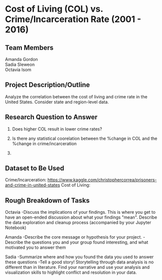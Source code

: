 # Cost of Living (COL) vs. Crime/Incarceration Rate (2001 - 2016)

## Team Members
  Amanda Gordon<br/>
  Sadia Sleweon<br/>
  Octavia Isom<br/>
  
## Project Description/Outline
  Analyze the correlation between the cost of living and crime rate in the United States. Consider state and region-level data.

## Research Question to Answer

1. Does higher COL result in lower crime rates?

2. Is there any statistical coorelation between the %change in COL and the %change in crime/incarceration

3.

## Dataset to Be Used
  Crime/Incarceration: https://www.kaggle.com/christophercorrea/prisoners-and-crime-in-united-states
  Cost of Living: 

## Rough Breakdown of Tasks
  Octavia 
   -Discuss the implications of your findings. This is where you get to have an open-ended discussion about what your findings  "mean". Describe the data exploration and cleanup process (accompanied by your Jupyter Notebook)
  
  Amanda
   -Describe the core message or hypothesis for your project.
   -Describe the questions you and your group found interesting, and what motivated you to answer    them
  
  Sadia
   -Summarize where and how you found the data you used to answer these questions
   -Tell a good story! Storytelling through data analysis is no different than in literature. Find your narrative and use your analysis and visualization skills to highlight conflict and resolution in your data.
  
 
